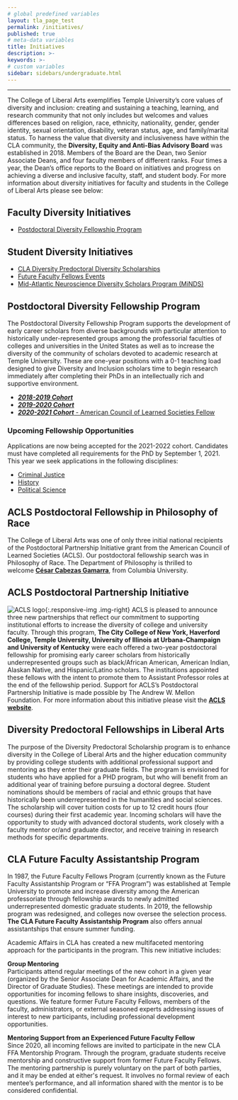 ```yaml
---
# global predefined variables
layout: tla_page_test
permalink: /initiatives/
published: true
# meta-data variables
title: Initiatives
description: >-
keywords: >-
# custom variables
sidebar: sidebars/undergraduate.html
---
```

___

The College of Liberal Arts exemplifies Temple University’s core values of diversity and inclusion: creating and sustaining a teaching, learning, and research community that not only includes but welcomes and values differences based on religion, race, ethnicity, nationality, gender, gender identity, sexual orientation, disability, veteran status, age, and family/marital status. To harness the value that diversity and inclusiveness have within the CLA community, the **Diversity, Equity and Anti-Bias Advisory Board** was established in 2018. Members of the Board are the Dean, two Senior Associate Deans, and four faculty members of different ranks. Four times a year, the Dean’s office reports to the Board on initiatives and progress on achieving a diverse and inclusive faculty, staff, and student body. For more information about diversity initiatives for faculty and students in the College of Liberal Arts please see below:

## Faculty Diversity Initiatives
- [Postdoctoral Diversity Fellowship Program](#postdoctoral-diversity-fellowship-program)

## Student Diversity Initiatives
- [CLA Diversity Predoctoral Diversity Scholarships](#diversity-predoctoral-fellowshipsin-liberal-arts)
- [Future Faculty Fellows Events](#cla-future-faculty-assistantship-program)
- [Mid-Atlantic Neuroscience Diversity Scholars Program (MiNDS)](https://sites.temple.edu/minds/)

## Postdoctoral Diversity Fellowship Program
The Postdoctoral Diversity Fellowship Program supports the development of early career scholars from diverse backgrounds with particular attention to historically under-represented groups among the professorial faculties of colleges and universities in the United States as well as to increase the diversity of the community of scholars devoted to academic research at Temple University. These are one-year positions with a 0-1 teaching load designed to give Diversity and Inclusion scholars time to begin research immediately after completing their PhDs in an intellectually rich and supportive environment. 

- [**_2018-2019 Cohort_**](https://www.cla.temple.edu/liberal-arts-research/diversity-inclusion-postdoc-fellows/)
- [**_2019-2020 Cohort_**](https://www.cla.temple.edu/liberal-arts-research/diversity-inclusion-postdoc-fellows#2019-2020-academic-year-diversity-and-inclusion-postdoctoral-fellow)
- [**_2020-2021 Cohort_** - American Council of Learned Societies Fellow](#acls-postdoctoral-fellowship-in-philosophy-of-race)

### Upcoming Fellowship Opportunities
Applications are now being accepted for the 2021-2022 cohort. Candidates must have completed all requirements for the PhD by September 1, 2021. This year we seek applications in the following disciplines:

- [Criminal Justice](https://apply.interfolio.com/83760)
- [History](https://apply.interfolio.com/84132)
- [Political Science](https://apply.interfolio.com/84171)

## ACLS Postdoctoral Fellowship in Philosophy of Race
The College of Liberal Arts was one of only three initial national recipients of the Postdoctoral Partnership Initiative grant from the American Council of Learned Societies (ACLS). Our postdoctoral fellowship search was in Philosophy of Race. The Department of Philosophy is thrilled to welcome **[César Cabezas Gamarra](https://liberalarts.temple.edu/academics/faculty/cabezas-c-sar)**, from Columbia University. 

## ACLS Postdoctoral Partnership Initiative
![ACLS logo]({{site.baseurl}}/media/resizedfullaclslogo.png){:.responsive-img .img-right}
ACLS is pleased to announce three new partnerships that reflect our commitment to supporting institutional efforts to increase the diversity of college and university faculty. Through this program, **The City College of New York, Haverford College, Temple University, University of Illinois at Urbana-Champaign and University of Kentucky** were each offered a two-year postdoctoral fellowship for promising early career scholars from historically underrepresented groups such as black/African American, American Indian, Alaskan Native, and Hispanic/Latino scholars. The institutions appointed these fellows with the intent to promote them to Assistant Professor roles at the end of the fellowship period. Support for ACLS’s Postdoctoral Partnership Initiative is made possible by The Andrew W. Mellon Foundation.  For more information about this initiative please visit the [**ACLS website**](https://www.acls.org/programs/ppi/).

## Diversity Predoctoral Fellowships in Liberal Arts 
The purpose of the Diversity Predoctoral Scholarship program is to enhance diversity in the College of Liberal Arts and the higher education community by providing college students with additional professional support and mentoring as they enter their graduate fields. The program is envisioned for students who have applied for a PHD program, but who will benefit from an additional year of training before pursuing a doctoral degree. Student nominations should be members of racial and ethnic groups that have historically been underrepresented in the humanities and social sciences. The scholarship will cover tuition costs for up to 12 credit hours (four courses) during their first academic year. Incoming scholars will have the opportunity to study with advanced doctoral students, work closely with a faculty mentor or/and graduate director, and receive training in research methods for specific departments. 

## CLA Future Faculty Assistantship Program
In 1987, the Future Faculty Fellows Program (currently known as the Future Faculty Assistantship Program or “FFA Program”) was established at Temple University to promote and increase diversity among the American professoriate through fellowship awards to newly admitted underrepresented domestic graduate students. In 2019, the fellowship program was redesigned, and colleges now oversee the selection process. **The CLA Future Faculty Assistantship Program** also offers annual assistantships that ensure summer funding.

Academic Affairs in CLA has created a new multifaceted mentoring approach for the participants in the program. This new initiative includes:

**Group Mentoring**<br>
Participants attend regular meetings of the new cohort in a given year (organized by the Senior Associate Dean for Academic Affairs, and the Director of Graduate Studies). These meetings are intended to provide opportunities for incoming fellows to share insights, discoveries, and questions. We feature former Future Faculty Fellows, members of the faculty, administrators, or external seasoned experts addressing issues of interest to new participants, including professional development opportunities.

**Mentoring Support from an Experienced Future Faculty Fellow**<br>
Since 2020, all incoming fellows are invited to participate in the new CLA FFA Mentorship Program. Through the program, graduate students receive mentorship and constructive support from former Future Faculty Fellows. The mentoring partnership is purely voluntary on the part of both parties, and it may be ended at either's request. It involves no formal review of each mentee’s performance, and all information shared with the mentor is to be considered confidential.

